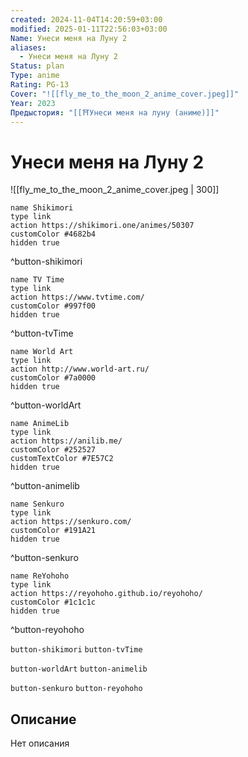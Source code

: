 ```yaml
---
created: 2024-11-04T14:20:59+03:00
modified: 2025-01-11T22:56:03+03:00
Name: Унеси меня на Луну 2
aliases:
  - Унеси меня на Луну 2
Status: plan
Type: anime
Rating: PG-13
Cover: "![[fly_me_to_the_moon_2_anime_cover.jpeg]]"
Year: 2023
Предыстория: "[[⛩️Унеси меня на луну (аниме)]]"
---
```


# Унеси меня на Луну 2

![[fly_me_to_the_moon_2_anime_cover.jpeg | 300]]

```button
name Shikimori
type link
action https://shikimori.one/animes/50307
customColor #4682b4
hidden true
```
^button-shikimori

```button
name TV Time
type link
action https://www.tvtime.com/
customColor #997f00
hidden true
```
^button-tvTime

```button
name World Art
type link
action http://www.world-art.ru/
customColor #7a0000
hidden true
```
^button-worldArt

```button
name AnimeLib
type link
action https://anilib.me/
customColor #252527
customTextColor #7E57C2
hidden true
```
^button-animelib

```button
name Senkuro
type link
action https://senkuro.com/
customColor #191A21
hidden true
```
^button-senkuro

```button
name ReYohoho
type link
action https://reyohoho.github.io/reyohoho/
customColor #1c1c1c
hidden true
```
^button-reyohoho

`button-shikimori` `button-tvTime`

`button-worldArt` `button-animelib`

`button-senkuro` `button-reyohoho`

## Описание

Нет описания
